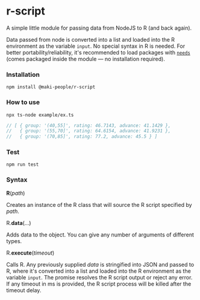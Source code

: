 # r-script

A simple little module for passing data from NodeJS to R (and back again).

Data passed from node is converted into a list and loaded into the R environment as the variable `input`. No special syntax in R is needed. For better portability/reliability, it's recommended to load packages with [`needs`](https://github.com/joshkatz/needs) (comes packaged inside the module — no installation required).

### Installation

```
npm install @maki-people/r-script
```

### How to use

`npx ts-node example/ex.ts`

```typescript
// [ { group: '(40,55]', rating: 46.7143, advance: 41.1429 },
//   { group: '(55,70]', rating: 64.6154, advance: 41.9231 },
//   { group: '(70,85]', rating: 77.2, advance: 45.5 } ]
```

### Test

`npm run test`

### Syntax

**R**(_path_)

Creates an instance of the R class that will source the R script specified by _path_.

R.**data**(...)

Adds data to the object. You can give any number of arguments of different types.

R.**execute**(_timeout_)

Calls R. Any previously supplied _data_ is stringified into JSON and passed to R, where it's converted into a list and loaded into the R environment as the variable `input`.
The promise resolves the R script output or reject any error.
If any timeout in ms is provided, the R script process will be killed after the timeout delay.
